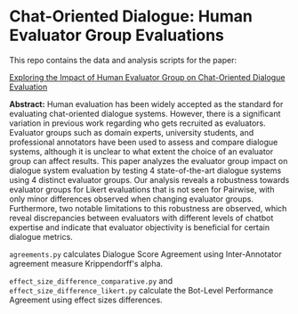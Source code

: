 # Chat-Oriented Dialogue: Human Evaluator Group Evaluations

This repo contains the data and analysis scripts for the paper: 

[Exploring the Impact of Human Evaluator Group on Chat-Oriented Dialogue Evaluation](https://arxiv.org/pdf/2309.07998)

**Abstract:** Human evaluation has been widely accepted as
the standard for evaluating chat-oriented dialogue systems. However, there is a significant
variation in previous work regarding who gets
recruited as evaluators. Evaluator groups such
as domain experts, university students, and professional annotators have been used to assess
and compare dialogue systems, although it is
unclear to what extent the choice of an evaluator group can affect results. This paper analyzes
the evaluator group impact on dialogue system
evaluation by testing 4 state-of-the-art dialogue
systems using 4 distinct evaluator groups. Our
analysis reveals a robustness towards evaluator
groups for Likert evaluations that is not seen for
Pairwise, with only minor differences observed
when changing evaluator groups. Furthermore,
two notable limitations to this robustness are
observed, which reveal discrepancies between
evaluators with different levels of chatbot expertise and indicate that evaluator objectivity is
beneficial for certain dialogue metrics.

`agreements.py` calculates Dialogue Score Agreement using Inter-Annotator agreement measure Krippendorff's alpha.

`effect_size_difference_comparative.py` and `effect_size_difference_likert.py` calculate the Bot-Level Performance Agreement using effect sizes differences.